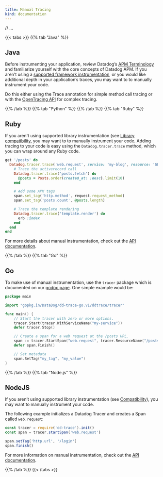 ```yaml
---
title: Manual Tracing
kind: documentation
---
```


// ...

{{< tabs >}}
{{% tab "Java" %}}
## Java

Before instrumenting your application, review Datadog’s [APM Terminology][apm terminology] and familiarize yourself with the core concepts of Datadog APM. If you aren't using a [supported framework instrumentation][java framework], or you would like additional depth in your application’s traces, you may want to to manually instrument your code.

Do this either using the Trace annotation for simple method call tracing or with the [OpenTracing API][opentracing] for complex tracing.

[opentracing]: /tracing/setup_advanced/open_tracing
[java framework]: /tracing/setup_basic/java/#integrations
[apm terminology]: /tracing/visualization/services_list/

{{% /tab %}}
{{% tab "Python" %}}
{{% /tab %}}
{{% tab "Ruby" %}}
## Ruby

If you aren't using supported library instrumentation (see [Library compatibility][ruby lib comptability], you may want to to manually instrument your code. Adding tracing to your code is easy using the `Datadog.tracer.trace` method, which you can wrap around any Ruby code.

```ruby
get '/posts' do
  Datadog.tracer.trace('web.request', service: 'my-blog', resource: 'GET /posts') do |span|
    # Trace the activerecord call
    Datadog.tracer.trace('posts.fetch') do
      @posts = Posts.order(created_at: :desc).limit(10)
    end

    # Add some APM tags
    span.set_tag('http.method', request.request_method)
    span.set_tag('posts.count', @posts.length)

    # Trace the template rendering
    Datadog.tracer.trace('template.render') do
      erb :index
    end
  end
end
```

For more details about manual instrumentation, check out the [API documentation][ruby api doc].

[ruby api doc]: https://github.com/DataDog/dd-trace-rb/blob/master/docs/GettingStarted.md#manual-instrumentation
[ruby lib comptability]: /tracing/setup_basic/ruby/#library-compatibility

{{% /tab %}}
{{% tab "Go" %}}
## Go

To make use of manual instrumentation, use the `tracer` package which is documented on our [godoc page][tracer godoc]. One simple example would be:

```go
package main

import "gopkg.in/DataDog/dd-trace-go.v1/ddtrace/tracer"

func main() {
    // Start the tracer with zero or more options.
    tracer.Start(tracer.WithServiceName("my-service"))
    defer tracer.Stop()

    // Create a span for a web request at the /posts URL.
    span := tracer.StartSpan("web.request", tracer.ResourceName("/posts"))
    defer span.Finish()

    // Set metadata
    span.SetTag("my_tag", "my_value")
}
```

[tracer godoc]: https://godoc.org/gopkg.in/DataDog/dd-trace-go.v1/ddtrace/tracer

{{% /tab %}}
{{% tab "Node.js" %}}
## NodeJS

If you aren’t using supported library instrumentation (see [Compatibility][nodejs compatibility]), you may want to manually instrument your code.

The following example initializes a Datadog Tracer and creates a Span called `web.request`:

```javascript
const tracer = require('dd-trace').init()
const span = tracer.startSpan('web.request')

span.setTag('http.url', '/login')
span.finish()
```

For more information on manual instrumentation, check out the [API documentation][nodejs api doc].

[nodejs api doc]: https://datadog.github.io/dd-trace-js/#manual-instrumentation
[nodejs compatibility]: /tracing/setup_basic/nodejs/#compatibility

{{% /tab %}}
{{< /tabs >}}
